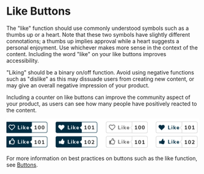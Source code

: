 # Like Buttons

The "like" function should use commonly understood symbols such as a thumbs up or a heart. Note that these two symbols have slightly different connotations; a thumbs up implies approval while a heart suggests a personal enjoyment. Use whichever makes more sense in the context of the content. Including the word "like" on your like buttons improves accessibility.

"Liking" should be a binary on/off function. Avoid using negative functions such as "dislike" as this may dissuade users from creating new content, or may give an overall negative impression of your product.

Including a counter on like buttons can improve the community aspect of your product, as users can see how many people have positively reacted to the content.

![](.gitbook/assets/likebutton.png)

For more information on best practices on buttons such as the like function, see [Buttons](https://www.gitbook.com/book/gctools-outilsgc/-gcdigital-design-system/edit#/edit/master/buttons.md?_k=gs2sz8).

